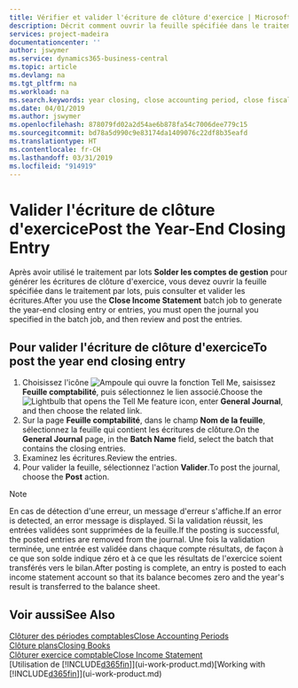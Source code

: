 ```yaml
---
title: Vérifier et valider l'écriture de clôture d'exercice | Microsoft Docs
description: Décrit comment ouvrir la feuille spécifiée dans le traitement par lots Clôturer exercice comptable, puis examiner et valider l'écriture de clôture de fin d'exercice.
services: project-madeira
documentationcenter: ''
author: jswymer
ms.service: dynamics365-business-central
ms.topic: article
ms.devlang: na
ms.tgt_pltfrm: na
ms.workload: na
ms.search.keywords: year closing, close accounting period, close fiscal year, bank account detailed trial balance
ms.date: 04/01/2019
ms.author: jswymer
ms.openlocfilehash: 878079fd02a2d54ae6b878fa54c7006dee779c15
ms.sourcegitcommit: bd78a5d990c9e83174da1409076c22df8b35eafd
ms.translationtype: HT
ms.contentlocale: fr-CH
ms.lasthandoff: 03/31/2019
ms.locfileid: "914919"
---
```

# <a name="post-the-year-end-closing-entry"></a><span data-ttu-id="6204d-103">Valider l'écriture de clôture d'exercice</span><span class="sxs-lookup"><span data-stu-id="6204d-103">Post the Year-End Closing Entry</span></span>
<span data-ttu-id="6204d-104">Après avoir utilisé le traitement par lots **Solder les comptes de gestion** pour générer les écritures de clôture d'exercice, vous devez ouvrir la feuille spécifiée dans le traitement par lots, puis consulter et valider les écritures.</span><span class="sxs-lookup"><span data-stu-id="6204d-104">After you use the **Close Income Statement** batch job to generate the year-end closing entry or entries, you must open the journal you specified in the batch job, and then review and post the entries.</span></span>

## <a name="to-post-the-year-end-closing-entry"></a><span data-ttu-id="6204d-105">Pour valider l'écriture de clôture d'exercice</span><span class="sxs-lookup"><span data-stu-id="6204d-105">To post the year end closing entry</span></span>
1. <span data-ttu-id="6204d-106">Choisissez l'icône ![Ampoule qui ouvre la fonction Tell Me](media/ui-search/search_small.png "Dites-moi ce que vous voulez faire"), saisissez **Feuille comptabilité**, puis sélectionnez le lien associé.</span><span class="sxs-lookup"><span data-stu-id="6204d-106">Choose the ![Lightbulb that opens the Tell Me feature](media/ui-search/search_small.png "Tell me what you want to do") icon, enter **General Journal**, and then choose the related link.</span></span>
2. <span data-ttu-id="6204d-107">Sur la page **Feuille comptabilité**, dans le champ **Nom de la feuille**, sélectionnez la feuille qui contient les écritures de clôture.</span><span class="sxs-lookup"><span data-stu-id="6204d-107">On the **General Journal** page, in the **Batch Name** field, select the batch that contains the closing entries.</span></span>
3. <span data-ttu-id="6204d-108">Examinez les écritures.</span><span class="sxs-lookup"><span data-stu-id="6204d-108">Review the entries.</span></span>
4. <span data-ttu-id="6204d-109">Pour valider la feuille, sélectionnez l'action **Valider**.</span><span class="sxs-lookup"><span data-stu-id="6204d-109">To post the journal, choose the **Post** action.</span></span>

> [!NOTE]  
>   <span data-ttu-id="6204d-110">En cas de détection d'une erreur, un message d'erreur s'affiche.</span><span class="sxs-lookup"><span data-stu-id="6204d-110">If an error is detected, an error message is displayed.</span></span> <span data-ttu-id="6204d-111">Si la validation réussit, les entrées validées sont supprimées de la feuille.</span><span class="sxs-lookup"><span data-stu-id="6204d-111">If the posting is successful, the posted entries are removed from the journal.</span></span> <span data-ttu-id="6204d-112">Une fois la validation terminée, une entrée est validée dans chaque compte résultats, de façon à ce que son solde indique zéro et à ce que les résultats de l'exercice soient transférés vers le bilan.</span><span class="sxs-lookup"><span data-stu-id="6204d-112">After posting is complete, an entry is posted to each income statement account so that its balance becomes zero and the year's result is transferred to the balance sheet.</span></span>

## <a name="see-also"></a><span data-ttu-id="6204d-113">Voir aussi</span><span class="sxs-lookup"><span data-stu-id="6204d-113">See Also</span></span>
[<span data-ttu-id="6204d-114">Clôturer des périodes comptables</span><span class="sxs-lookup"><span data-stu-id="6204d-114">Close Accounting Periods</span></span>](year-close-account-periods.md)  
[<span data-ttu-id="6204d-115">Clôture plans</span><span class="sxs-lookup"><span data-stu-id="6204d-115">Closing Books</span></span>](year-close-books.md)  
[<span data-ttu-id="6204d-116">Clôturer exercice comptable</span><span class="sxs-lookup"><span data-stu-id="6204d-116">Close Income Statement</span></span>](year-close-income-statement.md)  
<span data-ttu-id="6204d-117">[Utilisation de [!INCLUDE[d365fin](includes/d365fin_md.md)]](ui-work-product.md)</span><span class="sxs-lookup"><span data-stu-id="6204d-117">[Working with [!INCLUDE[d365fin](includes/d365fin_md.md)]](ui-work-product.md)</span></span>
